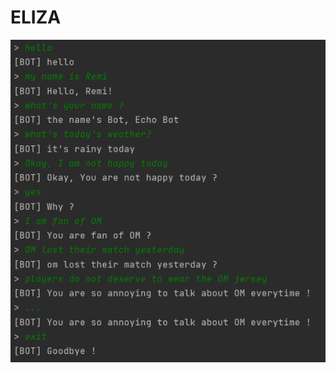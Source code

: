 # ELIZA

![Exécution du programme](https://github.com/RemiFELIN/AC_Workspace/blob/main/Chatbots/img/eliza_output.png)